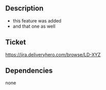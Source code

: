 ## Description
- this feature was added
- and that one as well

## Ticket 
https://jira.deliveryhero.com/browse/LD-XYZ

## Dependencies
none
